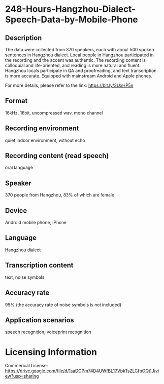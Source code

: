 # 248-Hours-Hangzhou-Dialect-Speech-Data-by-Mobile-Phone


## Description
The data were collected from 370 speakers, each with about 500 spoken sentences in Hangzhou dialect. Local people in Hangzhou participated in the recording and the accent was authentic. The recording content is colloquial and life-oriented, and reading is more natural and fluent. Hangzhou locals participate in QA and proofreading, and text transcription is more accurate. Equipped with mainstream Android and Apple phones.

For more details, please refer to the link: https://bit.ly/3UxHP5n

## Format
16kHz, 16bit, uncompressed wav, mono channel

## Recording environment
quiet indoor environment, without echo

## Recording content (read speech)
oral language

## Speaker
370 people from Hangzhou, 83% of which are female

## Device
Android mobile phone, iPhone

## Language
Hangzhou dialect

## Transcription content
text, noise symbols

## Accuracy rate
95% (the accuracy rate of noise symbols is not included)

## Application scenarios
speech recognition, voiceprint recognition

# Licensing Information
Commerical License: https://drive.google.com/file/d/1saDCPm74D4UWfBL17VbkTsZLGfpOQj1J/view?usp=sharing
